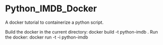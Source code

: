 # Python_IMDB_Docker
A docker tutorial to containerize a python script.


Build the docker in the current directory: docker build -t python-imdb .
Run the docker: docker run -t -i python-imdb
